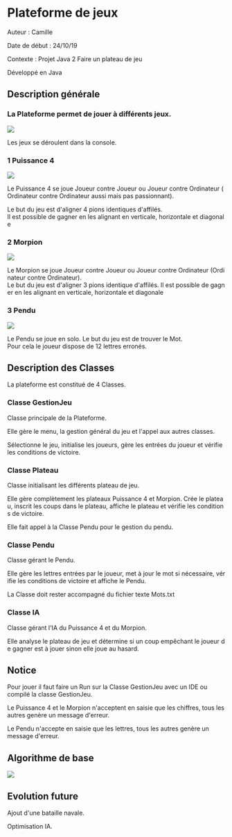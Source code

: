 # Plateforme de jeux

Auteur : Camille

Date de début : 24/10/19

Contexte : Projet Java 2 Faire un plateau de jeu

Développé en Java

## Description générale

### La Plateforme permet de jouer à différents jeux.

![](https://zupimages.net/up/19/46/ogto.png)

Les jeux se déroulent dans la console.

### 1 Puissance 4

![](https://zupimages.net/up/19/46/ftj6.png)

Le Puissance 4 se joue Joueur contre Joueur ou Joueur contre Ordinateur (Ordinateur contre Ordinateur aussi mais pas passionnant).

Le but du jeu est d'aligner 4 pions identiques d'affilés.
Il est possible de gagner en les alignant en verticale, horizontale et diagonale

### 2 Morpion

![](https://zupimages.net/up/19/46/e5cu.png)

Le Morpion se joue Joueur contre Joueur ou Joueur contre Ordinateur (Ordinateur contre Ordinateur).
Le but du jeu est d'aligner 3 pions identique d'affilés. Il est possible de gagner en les alignant en verticale, horizontale et diagonale

### 3 Pendu

![](https://zupimages.net/up/19/46/qfve.png)

Le Pendu se joue en solo.
Le but du jeu est de trouver le Mot.
Pour cela le joueur dispose de 12 lettres erronés.

## Description des Classes

La plateforme est constitué de 4 Classes.

### Classe GestionJeu

Classe principale de la Plateforme.

Elle gère le menu, la gestion général du jeu et l'appel aux autres classes.

Sélectionne le jeu, initialise les joueurs, gère les entrées du joueur et vérifie les conditions de victoire.

### Classe Plateau

Classe initialisant les différents plateau de jeu.

Elle gère complètement les plateaux Puissance 4 et Morpion. Crée le plateau, inscrit les coups dans le plateau, affiche le plateau et vérifie les conditions de victoire.

Elle fait appel à la Classe Pendu pour le gestion du pendu.

### Classe Pendu

Classe gérant le Pendu.

Elle gère les lettres entrées par le joueur, met à jour le mot si nécessaire, vérifie les conditions de victoire et affiche le Pendu.

La Classe doit rester accompagné du fichier texte Mots.txt

### Classe IA

Classe gérant l'IA du Puissance 4 et du Morpion.

Elle analyse le plateau de jeu et détermine si un coup empêchant le joueur de gagner est à jouer sinon elle joue au hasard.

## Notice

Pour jouer il faut faire un Run sur la Classe GestionJeu avec un IDE ou compilé la classe GestionJeu.

Le Puissance 4 et le Morpion n'acceptent en saisie que les chiffres, tous les autres genère un message d'erreur.

Le Pendu n'accepte en saisie que les lettres, tous les autres genère un message d'erreur.

## Algorithme de base

![](https://zupimages.net/up/19/46/bsiu.jpg)

## Evolution future

Ajout d'une bataille navale.

Optimisation IA.
